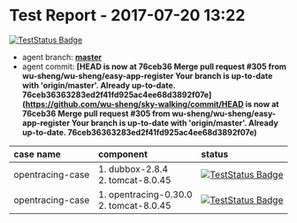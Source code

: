 # Test Report - 2017-07-20 13:22

[![TestStatus Badge](https://img.shields.io/badge/test--status-passing-brightgreen.svg)]()

- agent branch: **[master](https://github.com/wu-sheng/sky-walking/tree/master)**
- agent commit: **[HEAD is now at 76ceb36 Merge pull request #305 from wu-sheng/wu-sheng/easy-app-register
Your branch is up-to-date with 'origin/master'.
Already up-to-date.
76ceb36363283ed2f41fd925ac4ee68d3892f07e](https://github.com/wu-sheng/sky-walking/commit/HEAD is now at 76ceb36 Merge pull request #305 from wu-sheng/wu-sheng/easy-app-register
Your branch is up-to-date with 'origin/master'.
Already up-to-date.
76ceb36363283ed2f41fd925ac4ee68d3892f07e)**

| case name     | component|status |
|:------------- |:--------|:-------|
| opentracing-case  | 1. dubbox-2.8.4<br/>2. tomcat-8.0.45<br/>|[![TestStatus Badge](https://img.shields.io/badge/test--status-passing-brightgreen.svg)]() |
| opentracing-case  | 1. opentracing-0.30.0<br/>2. tomcat-8.0.45<br/>|[![TestStatus Badge](https://img.shields.io/badge/test--status-passing-brightgreen.svg)]() |

